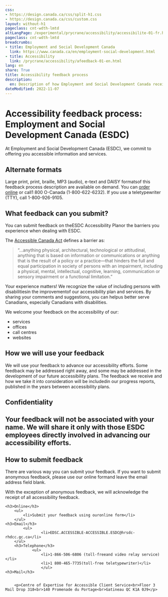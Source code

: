 ```yaml
---
css:
- https://design.canada.ca/css/split-h1.css
- https://design.canada.ca/css/custom.css
layout: without-h1
pageclass: cnt-wdth-lmtd
altLangPage: /experimental/prycrane/accessibility/accessibilite-01-fr.html
pageclass: cnt-wdth-lmtd
breadcrumbs:
- title: Employment and Social Development Canada
  link: https://www.canada.ca/en/employment-social-development.html
- title: Accessibility
  link: /prycrane/accessibility/afeedback-01-en.html  
lang: en
share: True
title: Accessibility feedback process
description: 
  en: Description of how Employment and Social Development Canada receives and responds to your feedback on accessibility issues. 
dateModified: 2022-11-07
---
```

<h1 property="name" id="wb-cont" dir="ltr"><span class="stacked"><span>Accessibility feedback process</span>: <span>Employment and Social Development Canada (ESDC)</span></span></h1>
<p>At Employment and Social Development Canada (ESDC), we commit to offering you accessible information and services.</p>			
			
<h2>Alternate formats</h2>
	
<p>Large print, print, braille, MP3 (audio), e-text and DAISY formatsof this feedback process description are available on demand. You can <a href="https://www.canada.ca/en/employment-social-development/corporate/reports/order-publication.html">order online</a> or call1 800 O-Canada (1-800-622-6232). If you use a teletypewriter (TTY), call 1-800-926-9105.</p>

<h2>What feedback can you submit?</h2>
<p>You can submit feedback on theESDC Accessibility Planor the barriers you experience when dealing with ESDC.</p>
<p>The <a href="https://www.laws-lois.justice.gc.ca/eng/acts/A-0.6/">Accessible Canada Act</a> defines a barrier as:</p>

<blockquote>
  <p>“...anything physical, architectural, technological or attitudinal, anything that is based on information or communications or anything that is the result of a policy or a practice—that hinders the full and equal participation in society of persons with an impairment, including a physical, mental, intellectual, cognitive, learning, communication or sensory impairment or a functional limitation.”</p>
</blockquote>

<p>Your experience matters! We recognize the value of including persons with disabilitiesin the improvementof our accessibility plan and services. By sharing your comments and suggestions, you can helpus better serve Canadians, especially Canadians with disabilities.</p>

<p>We welcome your feedback on the accessibility of our:</p>
	<ul>
	   <li>services</li>
           <li>offices</li>
           <li>call centres</li>
           <li>websites</li>
	</ul>
	
<h2>How we will use your feedback</h2>
We will use your feedback to advance our accessibility efforts. Some feedback may be addressed right away, and some may be addressed in the development of our future accessibility plans. The feedback we receive and how we take it into consideration will be includedin our progress reports, published in the years between accessibility plans.

<h2>Confidentiality<h2>
<p>Your feedback will not be associated with your name. We will share it only with those ESDC employees directly involved in advancing our accessibility efforts.</p>
	
<h2>How to submit feedback</h2>
<p>There are various way you can submit your feedback. If you want to submit anonymous feedback, please use our online formand leave the email address field blank.</p>
	<p>With the exception of anonymous feedback, we will acknowledge the receipt of all accessibility feedback.</p>
	
	<h3>Online</h3>
		<ul>
			<li>Submit your feedback using ouronline form</li>
		</ul>
	<h3>Email</h3>
			<ul>
                    <li>EDSC.ACCESSIBLE-ACCESSIBLE.ESDC@hrsdc-rhdcc.gc.ca</li>
		</ul>
        <h3>Telephone</h3>
				<ul>
                    <li>1-866-506-6806 (toll-freeand video relay service)</li>
                    <li>1 800-465-7735(toll-free teletypewriter)</li>
					</ul>
	<h3>Mail</h3>
		
		
		<p>Centre of Expertise for Accessible Client Service<br>Floor 3 Mail Drop 318<br>140 Promenade du Portage<br>Gatineau QC K1A 0J9</p>			
			
			
